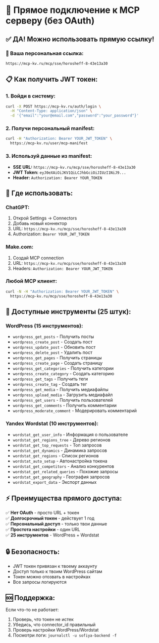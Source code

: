 # 🚀 Прямое подключение к MCP серверу (без OAuth)

## ✅ ДА! Можно использовать прямую ссылку!

### 🔗 Ваша персональная ссылка:
```
https://mcp-kv.ru/mcp/sse/horosheff-8-43e13a30
```

## 📋 Как получить JWT токен:

### 1. Войди в систему:
```bash
curl -X POST https://mcp-kv.ru/auth/login \
  -H "Content-Type: application/json" \
  -d '{"email":"your@email.com","password":"your_password"}'
```

### 2. Получи персональный manifest:
```bash
curl -H "Authorization: Bearer YOUR_JWT_TOKEN" \
  https://mcp-kv.ru/user/mcp-manifest
```

### 3. Используй данные из manifest:
- **SSE URL:** `https://mcp-kv.ru/mcp/sse/horosheff-8-43e13a30`
- **JWT Token:** `eyJ0eXAiOiJKV1QiLCJhbGciOiJIUzI1NiJ9...`
- **Header:** `Authorization: Bearer YOUR_TOKEN`

## 🎯 Где использовать:

### ChatGPT:
1. Открой Settings → Connectors
2. Добавь новый коннектор
3. URL: `https://mcp-kv.ru/mcp/sse/horosheff-8-43e13a30`
4. Authorization: `Bearer YOUR_JWT_TOKEN`

### Make.com:
1. Создай MCP connection
2. URL: `https://mcp-kv.ru/mcp/sse/horosheff-8-43e13a30`
3. Headers: `Authorization: Bearer YOUR_JWT_TOKEN`

### Любой MCP клиент:
```bash
curl -N -H "Authorization: Bearer YOUR_JWT_TOKEN" \
  https://mcp-kv.ru/mcp/sse/horosheff-8-43e13a30
```

## 🔧 Доступные инструменты (25 штук):

### WordPress (15 инструментов):
- `wordpress_get_posts` - Получить посты
- `wordpress_create_post` - Создать пост
- `wordpress_update_post` - Обновить пост
- `wordpress_delete_post` - Удалить пост
- `wordpress_get_pages` - Получить страницы
- `wordpress_create_page` - Создать страницу
- `wordpress_get_categories` - Получить категории
- `wordpress_create_category` - Создать категорию
- `wordpress_get_tags` - Получить теги
- `wordpress_create_tag` - Создать тег
- `wordpress_get_media` - Получить медиафайлы
- `wordpress_upload_media` - Загрузить медиафайл
- `wordpress_get_users` - Получить пользователей
- `wordpress_get_comments` - Получить комментарии
- `wordpress_moderate_comment` - Модерировать комментарий

### Yandex Wordstat (10 инструментов):
- `wordstat_get_user_info` - Информация о пользователе
- `wordstat_get_regions_tree` - Дерево регионов
- `wordstat_get_top_requests` - Топ запросов
- `wordstat_get_dynamics` - Динамика запросов
- `wordstat_get_regions` - Список регионов
- `wordstat_auto_setup` - Автонастройка токена
- `wordstat_get_competitors` - Анализ конкурентов
- `wordstat_get_related_queries` - Похожие запросы
- `wordstat_get_geography` - География запросов
- `wordstat_export_data` - Экспорт данных

## ⚡ Преимущества прямого доступа:

✅ **Нет OAuth** - просто URL + токен  
✅ **Долгосрочный токен** - действует 1 год  
✅ **Персональный доступ** - только твои данные  
✅ **Простота настройки** - один URL  
✅ **25 инструментов** - WordPress + Wordstat  

## 🔒 Безопасность:

- JWT токен привязан к твоему аккаунту
- Доступ только к твоим WordPress сайтам
- Токен можно отозвать в настройках
- Все запросы логируются

## 🆘 Поддержка:

Если что-то не работает:
1. Проверь, что токен не истек
2. Убедись, что connector_id правильный
3. Проверь настройки WordPress/Wordstat
4. Посмотри логи: `journalctl -u sofiya-backend -f`
